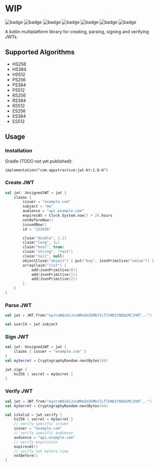 ﻿# WIP
![badge][badge-android]
![badge][badge-ios]
![badge][badge-macos]
![badge][badge-tvos]
![badge][badge-jvm]
![badge][badge-win]
![badge][badge-linux]

A kotlin multiplatform library for creating, parsing, signing and verifying JWTs.

## Supported Algorithms

- HS256
- HS384
- HS512
- PS256
- PS384
- PS512
- RS256
- RS384
- RS512
- ES256
- ES384
- ES512

## Usage

### Installation

Gradle (TODO not yet published):

```
implementation("com.appstractive:jwt-kt:1.0.0")
```

### Create JWT

```kotlin
val jwt: UnsignedJWT = jwt {
    claims {
        issuer = "example.com"
        subject = "me"
        audience = "api.example.com"
        expiresAt = Clock.System.now() + 24.hours
        notBeforeNow()
        issuedNow()
        id = "123456"

        claim("double", 1.1)
        claim("long", 1L)
        claim("bool", true)
        claim("string", "test")
        claim("null", null)
        objectClaim("object") { put("key", JsonPrimitive("value")) }
        arrayClaim("list") {
            add(JsonPrimitive(0))
            add(JsonPrimitive(1))
            add(JsonPrimitive(2))
        }
    }
}
```

### Parse JWT

```kotlin
val jwt = JWT.from("eyJraWQiOiJzLWRmZmZkMDJlLTlhNDItNDQzMC1hNT...")

val userId = jwt.subject
```

### Sign JWT

```kotlin
val jwt: UnsignedJWT = jwt {
    claims { issuer = "example.com" }
}
val mySecret = CryptographyRandom.nextBytes(64)

jwt.sign {
    hs256 { secret = mySecret }
}
```

### Verify JWT

```kotlin
val jwt = JWT.from("eyJraWQiOiJzLWRmZmZkMDJlLTlhNDItNDQzMC1hNT...")
val mySecret = CryptographyRandom.nextBytes(64)

val isValid = jwt.verify {
    hs256 { secret = mySecret }
    // verify specific issuer
    issuer = "example.com"
    // verify specific audience
    audience = "api.example.com"
    // verify expiration
    expiresAt()
    // verify not before time
    notBefore()
}
```

[badge-android]: http://img.shields.io/badge/platform-android-6EDB8D.svg?style=flat
[badge-ios]: http://img.shields.io/badge/platform-ios-CDCDCD.svg?style=flat
[badge-macos]: http://img.shields.io/badge/platform-macos-111111.svg?style=flat
[badge-tvos]: http://img.shields.io/badge/platform-tvos-808080.svg?style=flat
[badge-jvm]: http://img.shields.io/badge/platform-jvm-CDCDCD.svg?style=flat
[badge-win]: http://img.shields.io/badge/platform-win-CDCDCD.svg?style=flat
[badge-linux]: http://img.shields.io/badge/platform-linux-CDCDCD.svg?style=flat